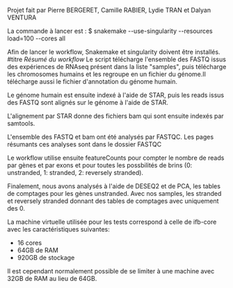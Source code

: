 Projet fait par Pierre BERGERET, Camille RABIER, Lydie TRAN et Dalyan VENTURA

La commande à lancer est :
$ snakemake --use-singularity --resources load=100 --cores all

Afin de lancer le workflow, Snakemake et singularity doivent être installés.
#titre _Résumé du workflow_
Le script télécharge l'ensemble des FASTQ issus des expériences de RNAseq présent dans la liste "samples", puis télécharge les chromosomes humains et les regroupe en un fichier du génome.Il télécharge aussi le fichier d'annotation du génome humain.

Le génome humain est ensuite indexé à l'aide de STAR, puis les reads issus des FASTQ sont alignés sur le génome à l'aide de STAR.

L'alignement par STAR donne des fichiers bam qui sont ensuite indexés par samtools.

L'ensemble des FASTQ et bam ont été analysés par FASTQC. Les pages résumants ces analyses sont dans le dossier FASTQC

Le workflow utilise ensuite featureCounts pour compter le nombre de reads par gènes et par exons et pour toutes les possbilités de brins (0: unstranded, 1: stranded, 2: reversely stranded).

Finalement, nous avons analysés à l'aide de DESEQ2 et de PCA, les tables de comptages pour les gènes unstranded. Avec nos samples, les stranded et reversely stranded donnant des tables de comptages avec uniquement des 0.

La machine virtuelle utilisée pour les tests correspond à celle de ifb-core avec les caractéristiques suivantes:
- 16 cores
- 64GB de RAM
- 920GB de stockage

Il est cependant normalement possible de se limiter à une machine avec 32GB de RAM au lieu de 64GB. 
